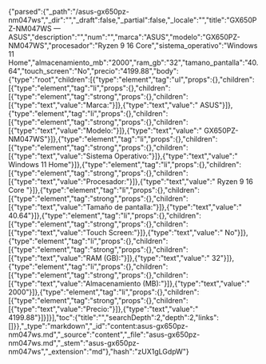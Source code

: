 {"parsed":{"_path":"/asus-gx650pz-nm047ws","_dir":"","_draft":false,"_partial":false,"_locale":"","title":"GX650PZ-NM047WS — ASUS","description":"","num":"","marca":"ASUS","modelo":"GX650PZ-NM047WS","procesador":"Ryzen 9 16 Core","sistema_operativo":"Windows 11 Home","almacenamiento_mb":"2000","ram_gb":"32","tamano_pantalla":"40.64","touch_screen":"No","precio":"4199.88","body":{"type":"root","children":[{"type":"element","tag":"ul","props":{},"children":[{"type":"element","tag":"li","props":{},"children":[{"type":"element","tag":"strong","props":{},"children":[{"type":"text","value":"Marca:"}]},{"type":"text","value":" ASUS"}]},{"type":"element","tag":"li","props":{},"children":[{"type":"element","tag":"strong","props":{},"children":[{"type":"text","value":"Modelo:"}]},{"type":"text","value":" GX650PZ-NM047WS"}]},{"type":"element","tag":"li","props":{},"children":[{"type":"element","tag":"strong","props":{},"children":[{"type":"text","value":"Sistema Operativo:"}]},{"type":"text","value":" Windows 11 Home"}]},{"type":"element","tag":"li","props":{},"children":[{"type":"element","tag":"strong","props":{},"children":[{"type":"text","value":"Procesador:"}]},{"type":"text","value":" Ryzen 9 16 Core "}]},{"type":"element","tag":"li","props":{},"children":[{"type":"element","tag":"strong","props":{},"children":[{"type":"text","value":"Tamaño de pantalla:"}]},{"type":"text","value":" 40.64"}]},{"type":"element","tag":"li","props":{},"children":[{"type":"element","tag":"strong","props":{},"children":[{"type":"text","value":"Touch Screen:"}]},{"type":"text","value":" No"}]},{"type":"element","tag":"li","props":{},"children":[{"type":"element","tag":"strong","props":{},"children":[{"type":"text","value":"RAM (GB):"}]},{"type":"text","value":" 32"}]},{"type":"element","tag":"li","props":{},"children":[{"type":"element","tag":"strong","props":{},"children":[{"type":"text","value":"Almacenamiento (MB):"}]},{"type":"text","value":" 2000"}]},{"type":"element","tag":"li","props":{},"children":[{"type":"element","tag":"strong","props":{},"children":[{"type":"text","value":"Precio:"}]},{"type":"text","value":" 4199.88"}]}]}],"toc":{"title":"","searchDepth":2,"depth":2,"links":[]}},"_type":"markdown","_id":"content:asus-gx650pz-nm047ws.md","_source":"content","_file":"asus-gx650pz-nm047ws.md","_stem":"asus-gx650pz-nm047ws","_extension":"md"},"hash":"zUX1gLGdpW"}
